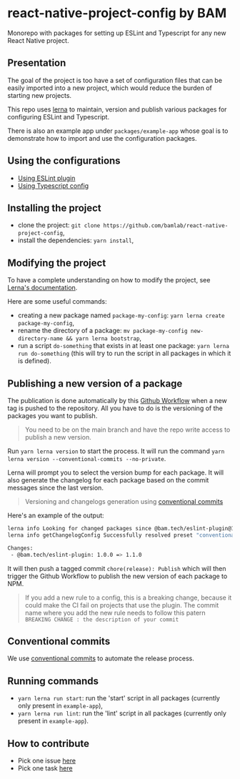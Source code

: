 # react-native-project-config by BAM

Monorepo with packages for setting up ESLint and Typescript for any new React Native project.

## Presentation

The goal of the project is too have a set of configuration files that can be easily imported into a new project, which would reduce the burden of starting new projects.

This repo uses [lerna](https://lerna.js.org/) to maintain, version and publish various packages for configuring ESLint and Typescript.

There is also an example app under `packages/example-app` whose goal is to demonstrate how to import and use the configuration packages.

## Using the configurations

- [Using ESLint plugin](https://github.com/bamlab/react-native-project-config/blob/main/packages/eslint-plugin/README.md)
- [Using Typescript config](https://github.com/bamlab/react-native-project-config/blob/main/packages/typescript-config/README.md)

## Installing the project

- clone the project: `git clone https://github.com/bamlab/react-native-project-config`,
- install the dependencies: `yarn install`,

## Modifying the project

To have a complete understanding on how to modify the project, see [Lerna's documentation](https://lerna.js.org/docs/introduction).

Here are some useful commands:

- creating a new package named `package-my-config`: `yarn lerna create package-my-config`,
- rename the directory of a package: `mv package-my-config new-directory-name && yarn lerna bootstrap`,
- run a script `do-something` that exists in at least one package: `yarn lerna run do-something` (this will try to run the script in all packages in which it is defined).

## Publishing a new version of a package

The publication is done automatically by this [Github Workflow](https://github.com/bamlab/react-native-project-config/blob/main/.github/workflows/publish.yml) when a new tag is pushed to the repository.
All you have to do is the versioning of the packages you want to publish.

> You need to be on the main branch and have the repo write access to publish a new version.

Run `yarn lerna version` to start the process. It will run the command `yarn lerna version --conventional-commits --no-private`.

Lerna will prompt you to select the version bump for each package. It will also generate the changelog for each package based on the commit messages since the last version.

> Versioning and changelogs generation using [conventional commits](https://www.conventionalcommits.org/en/v1.0.0/)

Here's an example of the output:

```bash
lerna info Looking for changed packages since @bam.tech/eslint-plugin@1.0.0
lerna info getChangelogConfig Successfully resolved preset "conventional-changelog-angular"

Changes:
 - @bam.tech/eslint-plugin: 1.0.0 => 1.1.0
```

It will then push a tagged commit `chore(release): Publish` which will then trigger the Github Workflow to publish the new version of each package to NPM.

> If you add a new rule to a config, this is a breaking change, because it could make the CI fail on projects that use the plugin. The commit name where you add the new rule needs to follow this patern `BREAKING CHANGE : the description of your commit`

## Conventional commits

We use [conventional commits](https://www.conventionalcommits.org/en/v1.0.0/) to automate the release process.

## Running commands

- `yarn lerna run start`: run the 'start' script in all packages (currently only present in `example-app`),
- `yarn lerna run lint`: run the 'lint' script in all packages (currently only present in `example-app`).

## How to contribute

- Pick one issue [here](https://github.com/bamlab/react-native-project-config/issues)
- Pick one task [here](https://github.com/orgs/bamlab/projects/6)
